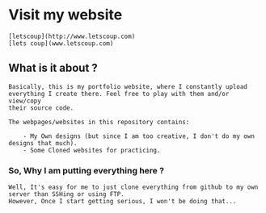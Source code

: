 # Visit my website
	[letscoup](http://www.letscoup.com)
	[lets coup](www.letscoup.com)
## What is it about ?

	Basically, this is my portfolio website, where I constantly upload
	everything I create there. Feel free to play with them and/or view/copy
	their source code.

	The webpages/websites in this repository contains:

		- My Own designs (but since I am too creative, I don't do my own designs that much).
		- Some Cloned websites for practicing.
	
### So, Why I am putting everything here ?
	
	Well, It's easy for me to just clone everything from github to my own server than SSHing or using FTP.
	However, Once I start getting serious, I won't be doing that...
